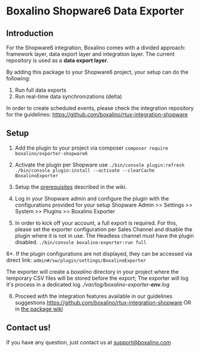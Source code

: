 # Boxalino Shopware6 Data Exporter

## Introduction
For the Shopware6 integration, Boxalino comes with a divided approach: framework layer, data export layer and integration layer.
The current repository is used as a **data export layer**.

By adding this package to your Shopware6 project, your setup can do the following:
 1. Run full data exports
 2. Run real-time data synchronizations (delta)

In order to create scheduled events, please check the integration repository for the guidelines:
https://github.com/boxalino/rtux-integration-shopware


## Setup
1. Add the plugin to your project via composer
``composer require boxalino/exporter-shopware6``

2. Activate the plugin per Shopware use
``./bin/console plugin:refresh``
``./bin/console plugin:install --activate --clearCache BoxalinoExporter``
  
3. Setup the [prerequisites](https://github.com/boxalino/exporter-shopware6/wiki) described in the wiki.

4. Log in your Shopware admin and configure the plugin with the configurations provided for your setup
Shopware Admin >> Settings >> System >> Plugins >> Boxalino Exporter

5. In order to kick off your account, a full export is required. 
For this, please set the exporter configuration per Sales Channel and disable the plugin where it is not in use.
The Headless channel must have the plugin disabled.
``./bin/console boxalino:exporter:run full``

6*. If the plugin configurations are not displayed, they can be accessed via direct link:
``admin#/sw/plugin/settings/BoxalinoExporter``

The exporter will create a _boxalino_ directory in your project where the temporary CSV files will be stored before the export;
The exporter will log it's process in a dedicated log _./var/log/boxalino-exporter-**env**.log_ 

6. Proceed with the integration features available in our guidelines suggestions https://github.com/boxalino/rtux-integration-shopware OR in [the package wiki](https://github.com/boxalino/exporter-shopware6/wiki)

## Contact us!

If you have any question, just contact us at support@boxalino.com
